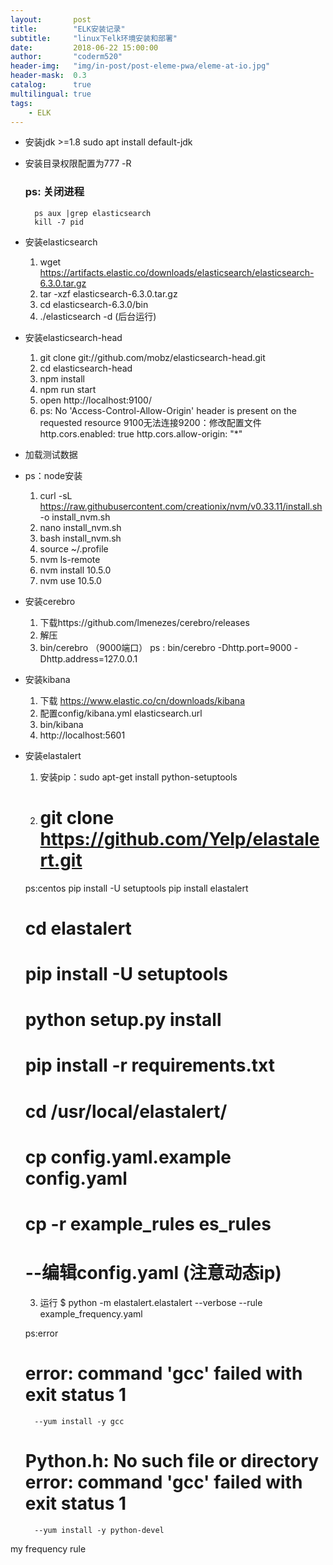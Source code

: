 ```yaml
---
layout:       post
title:        "ELK安装记录"
subtitle:     "linux下elk环境安装和部署"
date:         2018-06-22 15:00:00
author:       "coderm520"
header-img:   "img/in-post/post-eleme-pwa/eleme-at-io.jpg"
header-mask:  0.3
catalog:      true
multilingual: true
tags:
    - ELK
---
```



<!-- Chinese Version -->
<!-- <div class="zh post-container">
    {% capture about_zh %}{% include posts/2017-07-12-upgrading-eleme-to-pwa/zh.md %}{% endcapture %}
    {{ about_zh | markdownify }}
</div> -->

<!-- English Version -->
<!-- <div class="en post-container">
    {% capture about_en %}{% include posts/2017-07-12-upgrading-eleme-to-pwa/en.md %}{% endcapture %}
    {{ about_en | markdownify }}
</div> -->

<!-- >大家好 -->
<!-- <div class="zh post-container"> -->
- 安装jdk >=1.8  sudo apt install default-jdk 
- 安装目录权限配置为777   -R
  ### ps: 关闭进程
        ps aux |grep elasticsearch
        kill -7 pid
- 安装elasticsearch
    1. wget https://artifacts.elastic.co/downloads/elasticsearch/elasticsearch-6.3.0.tar.gz
    2. tar -xzf elasticsearch-6.3.0.tar.gz
    3. cd elasticsearch-6.3.0/bin
    4. ./elasticsearch -d  (后台运行)
- 安装elasticsearch-head
    1. git clone git://github.com/mobz/elasticsearch-head.git
    2. cd elasticsearch-head
    3. npm install
    4. npm run start
    5. open http://localhost:9100/  
    6. ps: No 'Access-Control-Allow-Origin' header is present on the requested resource
    9100无法连接9200：修改配置文件http.cors.enabled: true
    http.cors.allow-origin: "*"
- 加载测试数据



- ps：node安装
    1. curl -sL https://raw.githubusercontent.com/creationix/nvm/v0.33.11/install.sh -o install_nvm.sh
    2. nano install_nvm.sh
    3. bash install_nvm.sh
    4. source ~/.profile
    5. nvm ls-remote
    6. nvm install 10.5.0
    7. nvm use 10.5.0
- 安装cerebro 
    1. 下载https://github.com/lmenezes/cerebro/releases
    2. 解压
    3. bin/cerebro   （9000端口）
    ps : bin/cerebro -Dhttp.port=9000 -Dhttp.address=127.0.0.1

- 安装kibana
    1. 下载 https://www.elastic.co/cn/downloads/kibana
    2. 配置config/kibana.yml elasticsearch.url
    3. bin/kibana
    4. http://localhost:5601

- 安装elastalert
    1. 安装pip：sudo apt-get install python-setuptools
    2. # git clone https://github.com/Yelp/elastalert.git

    ps:centos pip install -U setuptools   pip install elastalert

    # cd elastalert
    # pip install -U setuptools
    # python setup.py install
    # pip install -r requirements.txt  

    # cd /usr/local/elastalert/
    # cp config.yaml.example config.yaml
    # cp -r example_rules es_rules
    # --编辑config.yaml (注意动态ip)

    3. 运行
    $ python -m elastalert.elastalert --verbose --rule example_frequency.yaml


    ps:error  
    # error: command 'gcc' failed with exit status 1   
        --yum install -y gcc 

    # Python.h: No such file or directory error: command 'gcc' failed with exit status 1
        --yum install -y python-devel


my frequency rule
<!-- </div> -->